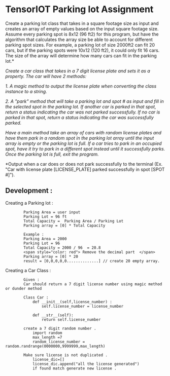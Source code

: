 # TensorIOT Parking lot Assignment 
Create a parking lot class that takes in a square footage size as input
and creates an array of empty values based on the input square footage
size. Assume every parking spot is 8x12 (96 ft2) for this program, but have
the algorithm that calculates the array size be able to account for
different parking spot sizes. For example, a parking lot of size 2000ft2
can fit 20 cars, but if the parking spots were 10x12 (120 ft2), it could
only fit 16 cars. The size of the array will determine how many cars can
fit in the parking lot.*

*Create a car class that takes in a 7 digit license plate and sets it as a
property. The car will have 2 methods:*

*1.        A magic method to output the license plate when converting the
class instance to a string.*

*2.        A "park" method that will take a parking lot and spot # as input
and fill in the selected spot in the parking lot. If another car is parked
in that spot, return a status indicating the car was not parked
successfully. If no car is parked in that spot, return a status indicating
the car was successfully parked.*

*Have a main method take an array of cars with random license plates and
have them park in a random spot in the parking lot array until the input
array is empty or the parking lot is full. If a car tries to park in an
occupied spot, have it try to park in a different spot instead until it
successfully parks. Once the parking lot is full, exit the program.*

*Output when a car does or does not park successfully to the terminal (Ex.
"Car with license plate [LICENSE_PLATE] parked successfully in spot [SPOT
#]").


## Development : 

Creating a Parking lot : 
        
            Parking Area = user input 
            Parking Lot = 96 ft
            Total Capacity =  Parking Area / Parking Lot 
            Parking array = [0] * Total Capacity 

            Example :
            Parking Area = 2000 
            Parking Lot = 96 
            Total Capacity = 2000 / 96  = 20.8 
            <span style="color: red"> Remove the decimal part  </span>
            Parking array = [0] * 20 
            result = [0,0,0,0,0..............] // create 20 empty array.

Creating a Car Class :

            Given :
            Car should return a 7 digit license number using magic method or dunder method 

            Class Car :
                def __init__(self,license_number) :
                    self.license_number = license_number
                
                def __str__(self):
                    return self.license_number
            
            create a 7 digit random number .
                import random  
                max_length =7 
                random_license_number = random.randrange(0000000,9999999,max_length)
            
            Make sure license is not duplicated .
                license_dic=[]
                license_dic.append("all the license generated")
                if found match generate new license .


        
